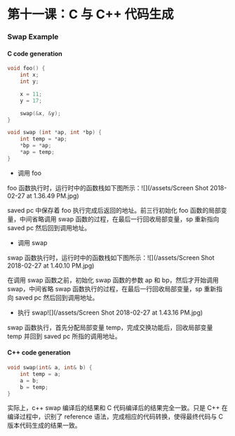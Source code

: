# 第十一课：C 与 C++ 代码生成

### Swap Example

#### C code generation

```c
void foo() {
    int x;
    int y;

    x = 11;
    y = 17;

    swap(&x, &y);
}

void swap (int *ap, int *bp) {
    int temp = *ap;
    *bp = *ap;
    *ap = temp;
}
```

* 调用 foo

foo 函数执行时，运行时中的函数栈如下图所示：![](/assets/Screen Shot 2018-02-27 at 1.36.49 PM.jpg)

saved pc 中保存着 foo 执行完成后返回的地址。前三行初始化 foo 函数的局部变量，中间省略调用 swap 函数的过程，在最后一行回收局部变量，sp 重新指向 saved pc 然后回到调用地址。

* 调用 swap

swap 函数执行时，运行时中的函数栈如下图所示：![](/assets/Screen Shot 2018-02-27 at 1.40.10 PM.jpg)

在调用 swap 函数之前，初始化 swap 函数的参数 ap 和 bp，然后才开始调用 swap，中间省略 swap 函数执行的过程，在最后一行回收局部变量，sp 重新指向 saved pc 然后回到调用地址。

* 执行 swap![](/assets/Screen Shot 2018-02-27 at 1.43.16 PM.jpg)

swap 函数执行，首先分配局部变量 temp，完成交换功能后，回收局部变量 temp 并回到 saved pc 所指的调用地址。

#### C++ code generation

```c
void swap(int& a, int& b) {
    int temp = a;
    a = b;
    b = temp;
}
```

实际上，c++ swap 编译后的结果和 C 代码编译后的结果完全一致。只是 C++ 在编译过程中，识别了 reference 语法，完成相应的代码转换，使得最终代码与 C 版本代码生成的结果一致。

